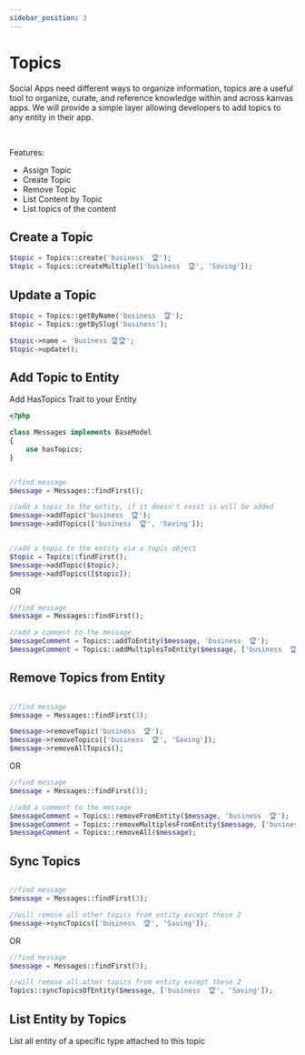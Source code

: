 ```yaml
---
sidebar_position: 3
---
```


# Topics

Social Apps need different ways to organize information, topics are a useful tool to organize, curate, and reference knowledge within and across kanvas apps. We will provide a simple layer allowing developers to add topics to any entity in their app.

<br />

Features:
- Assign Topic
- Create Topic
- Remove Topic
- List Content by Topic
- List topics of the content

Create a Topic
-------------------
```php
$topic = Topics::create('business  🏆');
$topic = Topics::createMultiple(['business  🏆', 'Saving']);
```

Update a Topic
-------------------
```php
$topic = Topics::getByName('business  🏆');
$topic = Topics::getBySlug('business');

$topic->name = 'Business 🏆🏆';
$topic->update();
```

Add Topic to Entity
-------------------

Add HasTopics Trait to your Entity

```php
<?php

class Messages implements BaseModel
{
    use hasTopics;
}

```

```php

//find message
$message = Messages::findFirst();

//add a topic to the entity, if it doesn't exist is will be added
$message->addTopic('business  🏆');
$message->addTopics(['business  🏆', 'Saving']);


//add a topic to the entity via a topic object
$topic = Topics::findFirst();
$message->addTopic($topic);
$message->addTopics([$topic]);
```

OR

```php
//find message
$message = Messages::findFirst();

//add a comment to the message 
$messageComment = Topics::addToEntity($message, 'business  🏆');
$messageComment = Topics::addMultiplesToEntity($message, ['business  🏆', 'Saving']);
```

Remove Topics from Entity
-------------------

```php

//find message
$message = Messages::findFirst(3);

$message->removeTopic('business  🏆');
$message->removeTopics(['business  🏆', 'Saving']);
$message->removeAllTopics();

```

OR

```php
//find message
$message = Messages::findFirst(3);

//add a comment to the message 
$messageComment = Topics::removeFromEntity($message, 'business  🏆');
$messageComment = Topics::removeMultiplesFromEntity($message, ['business  🏆', 'Saving']);
$messageComment = Topics::removeAll($message);
```

Sync Topics
-------------------

```php

//find message
$message = Messages::findFirst(3);

//will remove all other topics from entity except these 2
$message->syncTopics(['business  🏆', 'Saving']);
```

OR

```php
//find message
$message = Messages::findFirst(3);

//will remove all other topics from entity except these 2
Topics::syncTopicsOfEntity($message, ['business  🏆', 'Saving']);
```

List Entity by Topics
----------------

List all entity of a specific type attached to this topic

